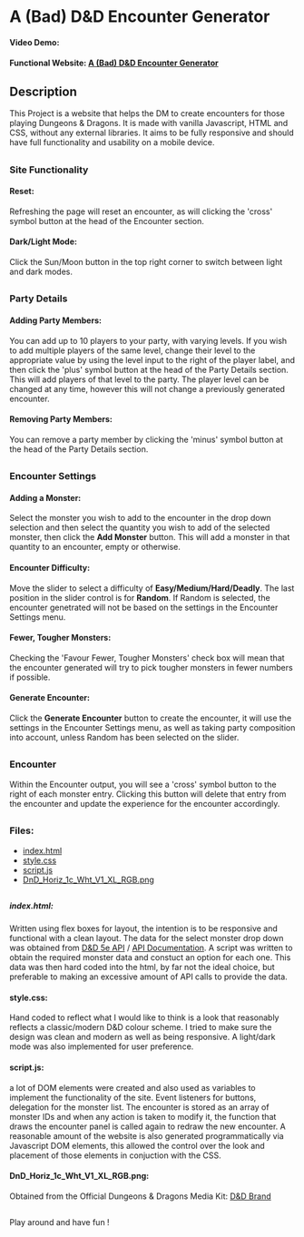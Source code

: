 # A (Bad) D&D Encounter Generator

#### Video Demo: <URL HERE>

#### Functional Website: [A (Bad) D&D Encounter Generator](https://a-bad-dnd-encounter-generator.netlify.app/)

## Description

This Project is a website that helps the DM to create encounters for those playing Dungeons & Dragons. It is made with vanilla Javascript, HTML and CSS, without any external libraries. It aims to be fully responsive and should have full functionality and usability on a mobile device.

##

### Site Functionality

#### Reset:

Refreshing the page will reset an encounter, as will clicking the 'cross' symbol button at the head of the Encounter section.

#### Dark/Light Mode:

Click the Sun/Moon button in the top right corner to switch between light and dark modes.

##

### Party Details

#### Adding Party Members:

You can add up to 10 players to your party, with varying levels. If you wish to add multiple players of the same level, change their level to the appropriate value by using the level input to the right of the player label, and then click the 'plus' symbol button at the head of the Party Details section. This will add players of that level to the party. The player level can be changed at any time, however this will not change a previously generated encounter.

#### Removing Party Members:

You can remove a party member by clicking the 'minus' symbol button at the head of the Party Details section.

##

### Encounter Settings

#### Adding a Monster:

Select the monster you wish to add to the encounter in the drop down selection and then select the quantity you wish to add of the selected monster, then click the **Add Monster** button. This will add a monster in that quantity to an encounter, empty or otherwise.

#### Encounter Difficulty:

Move the slider to select a difficulty of **Easy/Medium/Hard/Deadly**. The last position in the slider control is for **Random**. If Random is selected, the encounter genetrated will not be based on the settings in the Encounter Settings menu.

#### Fewer, Tougher Monsters:

Checking the 'Favour Fewer, Tougher Monsters' check box will mean that the encounter generated will try to pick tougher monsters in fewer numbers if possible.

#### Generate Encounter:

Click the **Generate Encounter** button to create the encounter, it will use the settings in the Encounter Settings menu, as well as taking party composition into account, unless Random has been selected on the slider.

##

### Encounter

Within the Encounter output, you will see a 'cross' symbol button to the right of each monster entry. Clicking this button will delete that entry from the encounter and update the experience for the encounter accordingly.

##

### Files:

- [index.html](index.html)
- [style.css](style.css)
- [script.js](script.js)
- [DnD_Horiz_1c_Wht_V1_XL_RGB.png](img/DnD_Horiz_1c_Wht_V1_XL_RGB.png)

##

##### index.html:

Written using flex boxes for layout, the intention is to be responsive and functional with a clean layout. The data for the select monster drop down was obtained from [D&D 5e API](https://www.dnd5eapi.co/) / [API Documentation](https://5e-bits.github.io/docs/api). A script was written to obtain the required monster data and constuct an option for each one. This data was then hard coded into the html, by far not the ideal choice, but preferable to making an excessive amount of API calls to provide the data.

#### style.css:

Hand coded to reflect what I would like to think is a look that reasonably reflects a classic/modern D&D colour scheme. I tried to make sure the design was clean and modern as well as being responsive. A light/dark mode was also implemented for user preference.

#### script.js:

a lot of DOM elements were created and also used as variables to implement the functionality of the site. Event listeners for buttons, delegation for the monster list. The encounter is stored as an array of monster IDs and when any action is taken to modify it, the function that draws the encounter panel is called again to redraw the new encounter. A reasonable amount of the website is also generated programmatically via Javascript DOM elements, this allowed the control over the look and placement of those elements in conjuction with the CSS.

#### DnD_Horiz_1c_Wht_V1_XL_RGB.png:

Obtained from the Official Dungeons & Dragons Media Kit:
[D&D Brand](https://media.wizards.com/2018/dnd/downloads/DND_Press_DND.zip)

##

Play around and have fun !
